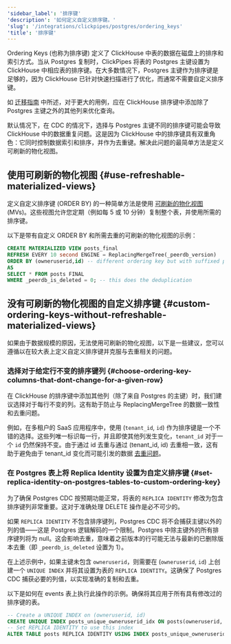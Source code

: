```yaml
---
'sidebar_label': '排序键'
'description': '如何定义自定义排序键。'
'slug': '/integrations/clickpipes/postgres/ordering_keys'
'title': '排序键'
---
```




Ordering Keys (也称为排序键) 定义了 ClickHouse 中表的数据在磁盘上的排序和索引方式。当从 Postgres 复制时，ClickPipes 将表的 Postgres 主键设置为 ClickHouse 中相应表的排序键。在大多数情况下，Postgres 主键作为排序键是足够的，因为 ClickHouse 已针对快速扫描进行了优化，而通常不需要自定义排序键。

如 [迁移指南](/migrations/postgresql/data-modeling-techniques) 中所述，对于更大的用例，应在 ClickHouse 排序键中添加除了 Postgres 主键之外的其他列来优化查询。

默认情况下，在 CDC 的情况下，选择与 Postgres 主键不同的排序键可能会导致 ClickHouse 中的数据重复问题。这是因为 ClickHouse 中的排序键具有双重角色：它同时控制数据索引和排序，并作为去重键。解决此问题的最简单方法是定义可刷新的物化视图。

## 使用可刷新的物化视图 {#use-refreshable-materialized-views}

定义自定义排序键 (ORDER BY) 的一种简单方法是使用 [可刷新的物化视图](/materialized-view/refreshable-materialized-view) (MVs)。这些视图允许您定期（例如每 5 或 10 分钟）复制整个表，并使用所需的排序键。

以下是带有自定义 ORDER BY 和所需去重的可刷新的物化视图的示例：

```sql
CREATE MATERIALIZED VIEW posts_final
REFRESH EVERY 10 second ENGINE = ReplacingMergeTree(_peerdb_version)
ORDER BY (owneruserid,id) -- different ordering key but with suffixed postgres pkey
AS
SELECT * FROM posts FINAL 
WHERE _peerdb_is_deleted = 0; -- this does the deduplication
```

## 没有可刷新的物化视图的自定义排序键 {#custom-ordering-keys-without-refreshable-materialized-views}

如果由于数据规模的原因，无法使用可刷新的物化视图，以下是一些建议，您可以遵循以在较大表上定义自定义排序键并克服与去重相关的问题。

### 选择对于给定行不变的排序键列 {#choose-ordering-key-columns-that-dont-change-for-a-given-row}

在 ClickHouse 的排序键中添加其他列（除了来自 Postgres 的主键）时，我们建议选择对于每行不变的列。这有助于防止与 ReplacingMergeTree 的数据一致性和去重问题。

例如，在多租户的 SaaS 应用程序中，使用 (`tenant_id`, `id`) 作为排序键是一个不错的选择。这些列唯一标识每一行，并且即使其他列发生变化，`tenant_id` 对于一个 `id` 仍然保持不变。由于通过 id 去重与通过 (tenant_id, id) 去重相一致，这有助于避免由于 tenant_id 变化而可能引发的数据 [去重问题](https://docs.peerdb.io/mirror/ordering-key-different)。

### 在 Postgres 表上将 Replica Identity 设置为自定义排序键 {#set-replica-identity-on-postgres-tables-to-custom-ordering-key}

为了确保 Postgres CDC 按预期功能正常，将表的 `REPLICA IDENTITY` 修改为包含排序键列非常重要。这对于准确处理 DELETE 操作是必不可少的。

如果 `REPLICA IDENTITY` 不包含排序键列，Postgres CDC 将不会捕获主键以外的列的值——这是 Postgres 逻辑解码的一个限制。Postgres 中除主键外的所有排序键列将为 null。这会影响去重，意味着之前版本的行可能无法与最新的已删除版本去重（即 `_peerdb_is_deleted` 设置为 1）。

在上述示例中，如果主键未包含 `owneruserid`，则需要在 (`owneruserid`, `id`) 上创建一个 `UNIQUE INDEX` 并将其设置为表的 `REPLICA IDENTITY`。这确保了 Postgres CDC 捕获必要的列值，以实现准确的复制和去重。

以下是如何在 events 表上执行此操作的示例。确保将其应用于所有具有修改过的排序键的表。

```sql
-- Create a UNIQUE INDEX on (owneruserid, id)
CREATE UNIQUE INDEX posts_unique_owneruserid_idx ON posts(owneruserid, id);
-- Set REPLICA IDENTITY to use this index
ALTER TABLE posts REPLICA IDENTITY USING INDEX posts_unique_owneruserid_idx;
```
